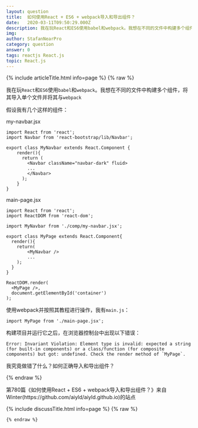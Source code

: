 ```yaml
---
layout: question
title:  如何使用React + ES6 + webpack导入和导出组件？
date:   2020-03-11T09:50:29.000Z
description: 我在玩React和ES6使用babel和webpack。我想在不同的文件中构建多个组件，将其导入单个文件并将其与webpack假设我有几个这样的组件：...
img: 
author: StafanNearPro
category: question
answer: 0
tags: reactjs React.js
topic: React.js
---
```

<div class="article-root">
  <div class="article">
    {% include articleTitle.html info=page %}
    {% raw %}
    <div class="article-content"><p><font style="vertical-align: inherit;"><font style="vertical-align: inherit;">我在玩</font></font><code>React</code><font style="vertical-align: inherit;"><font style="vertical-align: inherit;">和</font></font><code>ES6</code><font style="vertical-align: inherit;"><font style="vertical-align: inherit;">使用</font></font><code>babel</code><font style="vertical-align: inherit;"><font style="vertical-align: inherit;">和</font></font><code>webpack</code><font style="vertical-align: inherit;"><font style="vertical-align: inherit;">。</font><font style="vertical-align: inherit;">我想在不同的文件中构建多个组件，将其导入单个文件并将其与</font></font><code>webpack</code></p>

<p><font style="vertical-align: inherit;"><font style="vertical-align: inherit;">假设我有几个这样的组件：</font></font></p>

<p><font style="vertical-align: inherit;"><font style="vertical-align: inherit;">my-navbar.jsx</font></font></p>

<pre><code>import React from 'react';<font></font>
import Navbar from 'react-bootstrap/lib/Navbar';<font></font>
<font></font>
export class MyNavbar extends React.Component {<font></font>
    render(){<font></font>
      return (<font></font>
        &lt;Navbar className="navbar-dark" fluid&gt;<font></font>
        ...<font></font>
        &lt;/Navbar&gt;<font></font>
      );<font></font>
    }<font></font>
}<font></font>
</code></pre>

<p><font style="vertical-align: inherit;"><font style="vertical-align: inherit;">main-page.jsx</font></font></p>

<pre><code>import React from 'react';<font></font>
import ReactDOM from 'react-dom';<font></font>
<font></font>
import MyNavbar from './comp/my-navbar.jsx';<font></font>
<font></font>
export class MyPage extends React.Component{<font></font>
  render(){<font></font>
    return(<font></font>
        &lt;MyNavbar /&gt;<font></font>
        ...<font></font>
    );<font></font>
  }<font></font>
}<font></font>
<font></font>
ReactDOM.render(<font></font>
  &lt;MyPage /&gt;,<font></font>
  document.getElementById('container')<font></font>
);<font></font>
</code></pre>

<p><font style="vertical-align: inherit;"><font style="vertical-align: inherit;">使用webpack并按照其教程进行操作，我有</font></font><code>main.js</code><font style="vertical-align: inherit;"><font style="vertical-align: inherit;">：</font></font></p>

<pre><code>import MyPage from './main-page.jsx';
</code></pre>

<p><font style="vertical-align: inherit;"><font style="vertical-align: inherit;">构建项目并运行它之后，在浏览器控制台中出现以下错误：</font></font></p>

<pre><code>Error: Invariant Violation: Element type is invalid: expected a string (for built-in components) or a class/function (for composite components) but got: undefined. Check the render method of `MyPage`.
</code></pre>

<p><font style="vertical-align: inherit;"><font style="vertical-align: inherit;">我究竟做错了什么？</font><font style="vertical-align: inherit;">如何正确导入和导出组件？</font></font></p></div>
    {% endraw %}
  </div>
  <p class="winter_mark">第780篇《如何使用React + ES6 + webpack导入和导出组件？》来自Winter(https://github.com/aiyld/aiyld.github.io)的站点</p>
  <div class="discuss-wrapper">
    {% include discussTitle.html info=page %}
    {% raw %}
    
    {% endraw %}
  </div>
<div>
